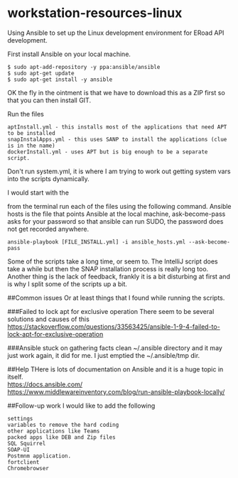 # workstation-resources-linux
Using Ansible to set up the Linux development environment for ERoad API development.

First install Ansible on your local machine.

    $ sudo apt-add-repository -y ppa:ansible/ansible
    $ sudo apt-get update
    $ sudo apt-get install -y ansible

OK the fly in the ointment is that we have to download this as a ZIP first so that you can then install GIT.

Run the files

    aptInstall.yml - this installs most of the applications that need APT to be installed 
    snapInstalApps.yml - this uses SANP to install the applications (clue is in the name)
    dockerInstall.yml - uses APT but is big enough to be a separate script.

Don't run system.yml, it is where I am trying to work out getting system vars into the scripts dynamically.

I would start with the  

from the terminal run each of the files using the following command.
Ansible hosts is the file that points Ansible at the local machine, ask-become-pass asks for your password so that ansible can run SUDO, the password does not get recorded anywhere.


    ansible-playbook [FILE_INSTALL.yml] -i ansible_hosts.yml --ask-become-pass

Some of the scripts take a long time, or seem to. The IntelliJ script does take a while but then the SNAP installation process is really long too.
Another thing is the lack of feedback, frankly it is a bit disturbing at first and is why I split some of the scripts up a bit.


##Common issues
Or at least things that I found while running the  scripts.

###Failed to lock apt for exclusive operation
There seem to be several solutions and causes of this https://stackoverflow.com/questions/33563425/ansible-1-9-4-failed-to-lock-apt-for-exclusive-operation


###Ansible stuck on gathering facts
clean ~/.ansible directory and it may just work again, it did for me. I just emptied the ~/.ansible/tmp dir.

##Help
THere is lots of documentation on Ansible and it is a huge topic in itself.  
https://docs.ansible.com/  
https://www.middlewareinventory.com/blog/run-ansible-playbook-locally/


##Follow-up work
I would like to add the following

    settings
    variables to remove the hard coding
    other applications like Teams
    packed apps like DEB and Zip files
    SQL Squirrel
    SOAP-UI
    Postmnm application.
    fortclient
    Chromebrowser

